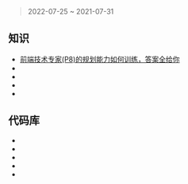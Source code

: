 > 2022-07-25 ~ 2021-07-31

## 知识

* [前端技术专家(P8)的规划能力如何训练，答案全给你](https://juejin.cn/post/6844904134965985293)
* []()
* []()
* []()
* []()

## 代码库

* []()
* []()
* []()
* []()
* []()